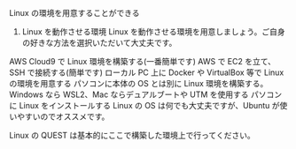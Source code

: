 Linux の環境を用意することができる

1. Linux を動作させる環境
   Linux を動作させる環境を用意しましょう。ご自身の好きな方法を選択いただいて大丈夫です。

AWS Cloud9 で Linux 環境を構築する(一番簡単です)
AWS で EC2 を立て、SSH で接続する(簡単です)
ローカル PC 上に Docker や VirtualBox 等で Linux の環境を用意する
パソコンに本体の OS とは別に Linux 環境を構築する。Windows なら WSL2、Mac ならデュアルブートや UTM を使用する
パソコンに Linux をインストールする
Linux の OS は何でも大丈夫ですが、Ubuntu が使いやすいのでオススメです。

Linux の QUEST は基本的にここで構築した環境上で行ってください。
